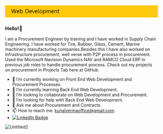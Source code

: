 
![Untitled1](https://raw.githubusercontent.com/kunal-ai/kunal-ai/main/Main%20Page.png)

### Hello!👋
I am a Procurement Engineer by training and I have worked in Supply Chain Engineering. I have worked for Tire, Rubber, Glass, Cement, Marine machinery manufacturing companies.Besides this I have also worked on Infrastructure procurement, well verse with P2P process in procurement.
Used the Microsoft Navision Dynamics NAV and RAMCO Cloud ERP in previous job roles to handle procurement process.
Check out my projects on procurement in Projects Tab here at GitHub.

- 🔭 I’m currently working on Front End Web Development and Procurement Processes.
- 🌱 I’m currently learning Back End Web Development.
- 👯 I’m looking to collaborate on Web Development and Procurement.
- 🤔 I’m looking for help with Back End Web Development.
- 💬 Ask me about Procurement and Contracts.
- 📫 How to reach me: kunalvermaoffice@gmail.com.
- [![LinkedIn Badge](https://img.shields.io/badge/LinkedIn-Profile-informational?style=flat&logo=linkedin&logoColor=white&color=0D76A8)](https://www.linkedin.com/in/kunal-verma-68a316194/)

![Untitled2](https://user-images.githubusercontent.com/55757204/121798050-e4fb9700-cbd8-11eb-84d8-87ca0d18a29d.png)
